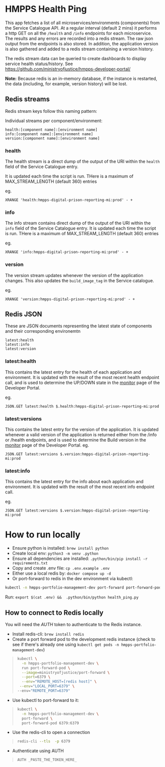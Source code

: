 # HMPPS Health Ping

This app fetches a list of all microservices/environments (components) from the Service Catalogue API. At a regular interval (default 2 mins) it performs a http GET on all the `/health` and `/info` endpoints for each microservice. The results and any errors are recorded into a redis stream. The raw json output from the endpoints is also stored. In addition, the application version is also gathered and added to a redis stream containing a version history.

The redis stream data can be queried to create dashboards to display service health status/history. See https://github.com/ministryofjustice/hmpps-developer-portal/

**Note:** Because redis is an in-memory database, if the instance is restarted, the data (including, for example, version history) will be lost.

## Redis streams

Redis stream keys follow this naming pattern:

Individual streams per component/environment:
```
health:[component name]:[environment name]
info:[component name]:[environment name]
version:[component name]:[environment name]
```

### health
The health stream is a direct dump of the output of the URI within the `health` field of the Service Catalogue entry.

It is updated each time the script is run. THere is a maximum of MAX_STREAM_LENGTH (default 360) entries

eg.
```
XRANGE 'health:hmpps-digital-prison-reporting-mi:prod' - +
```

### info
The info stream contains direct dump of the output of the URI within the `info` field of the Service Catalogue entry.
It is updated each time the script is run. THere is a maximum of MAX_STREAM_LENGTH (default 360) entries

eg.
```
XRANGE 'info:hmpps-digital-prison-reporting-mi:prod' - +
```


### version
The version stream updates whenever the version of the application changes. This also updates the `build_image_tag` in the Service catalogue.

eg.
```
XRANGE 'version:hmpps-digital-prison-reporting-mi:prod' - +
```

## Redis JSON

These are JSON documents representing the latest state of components and their corresponding environemtn
```
latest:health
latest:info
latest:version
```

### latest:health
This contains the latest entry for the health of each application and environment. It is updated with the result of the most recent health endpoint call, and is used to determine the UP/DOWN state in the [monitor](https://developer-portal.hmpps.service.justice.gov.uk/monitor) page of the Developer Portal.

eg.
```
JSON.GET latest:health $.health:hmpps-digital-prison-reporting-mi:prod
```

### latest:versions
This contains the latest entry for the version of the application. It is updated whenever a valid version of the application is returned either from the /info or /health endpoints, and is used to determine the Build version in the [monitor](https://developer-portal.hmpps.service.justice.gov.uk/monitor) page of the Developer Portal.
eg.
```
JSON.GET latest:versions $.version:hmpps-digital-prison-reporting-mi:prod
```

### latest:info
This contains the latest entry for the info about each application and environment. It is updated with the result of the most recent info endpoint call.

eg.
```
JSON.GET latest:versions $.version:hmpps-digital-prison-reporting-mi:prod
```


# How to run locally

- Ensure python is installed: `brew install python`
- Create local env: `python3 -m venv .python`
- Ensure all dependencies are installed: `.python/bin/pip install -r requirements.txt`  
- Copy and create .env file: `cp .env.example .env`
- Either use a local redis by: `docker compose up -d`
- Or port-forward to redis in the dev environment via kubectl:
```sh
kubectl -n hmpps-portfolio-management-dev port-forward port-forward-pod 6379:6379
```

Run: `export $(cat .env) &&  .python/bin/python health_ping.py`

## How to connect to Redis locally

You will need the *AUTH* token to authenticate to the Redis instance. 

- Install redis-cli: `brew install redis`
- Create a port forward pod to the development redis instance (check to see if there's already one using `kubectl get pods -n hmpps-portfolio-management-dev`)

>```bash
> kubectl \
>   -n hmpps-portfolio-management-dev \
>   run port-forward-pod \
>   --image=ministryofjustice/port-forward \
>   --port=6379 \
>   --env="REMOTE_HOST=[redis host]" \
>  --env="LOCAL_PORT=6379" \
> --env="REMOTE_PORT=6379"
> ```

- Use kubectl to port-forward to it:

> ```bash
> kubectl \
>   -n hmpps-portfolio-management-dev \
>   port-forward \
>   port-forward-pod 6379:6379
> ```

- Use the redis-cli to open a connection

> ```bash
> redis-cli --tls  -p 6379
>```

- Authenticate using AUTH
> ```redis
> AUTH _PASTE_THE_TOKEN_HERE_
> ```
